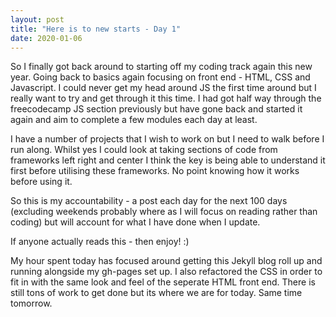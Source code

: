 ```yaml
---
layout: post
title: "Here is to new starts - Day 1"
date: 2020-01-06
---
```


So I finally got back around to starting off my coding track again this new year.  Going back to basics again focusing on front end - HTML, CSS and Javascript.  I could never get my head around JS the first time around but I really want to try and get through it this time.  I had got half way through the freecodecamp JS section previously but have gone back and started it again and aim to complete a few modules each day at least.

I have a number of projects that I wish to work on but I need to walk before I run along.  Whilst yes I could look at taking sections of code from frameworks left right and center I think the key is being able to understand it first before utilising these frameworks.  No point knowing how it works before using it.

So this is my accountability - a post each day for the next 100 days (excluding weekends probably where as I will focus on reading rather than coding) but will account for what I have done when I update.

If anyone actually reads this - then enjoy! :)

My hour spent today has focused around getting this Jekyll blog roll up and running alongside my gh-pages set up.  I also refactored the CSS in order to fit in with the same look and feel of the seperate HTML front end.  There is still tons of work to get done but its where we are for today.  Same time tomorrow.
